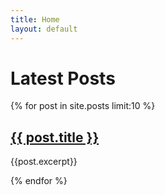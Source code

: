 ```yaml
---
title: Home
layout: default
---
```


# Latest Posts

{% for post in site.posts limit:10 %}
## [{{ post.title }}]({{post.url}})

{{post.excerpt}}

{% endfor %}